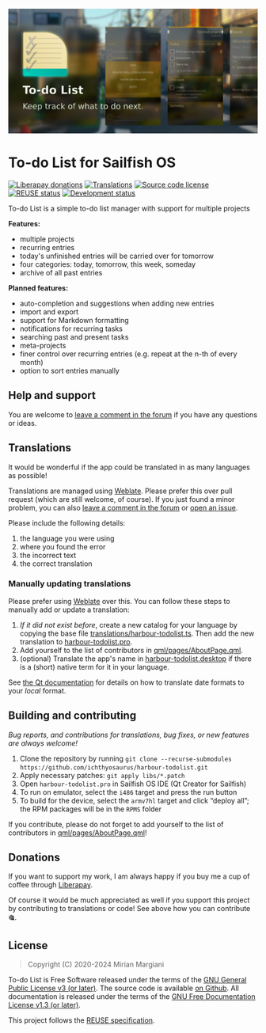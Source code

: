 <!--
SPDX-FileCopyrightText: 2018-2024 Mirian Margiani
SPDX-License-Identifier: GFDL-1.3-or-later
-->

![To-do List banner](dist/banner-small.png)

# To-do List for Sailfish OS

[![Liberapay donations](https://img.shields.io/liberapay/receives/ichthyosaurus)](https://liberapay.com/ichthyosaurus)
[![Translations](https://hosted.weblate.org/widgets/harbour-todolist/-/translations/svg-badge.svg)](https://hosted.weblate.org/projects/harbour-todolist/translations/)
[![Source code license](https://img.shields.io/badge/source_code-GPL--3.0--or--later-yellowdarkgreen)](https://github.com/ichthyosaurus/harbour-todolist/tree/main/LICENSES)
[![REUSE status](https://api.reuse.software/badge/github.com/ichthyosaurus/harbour-todolist)](https://api.reuse.software/info/github.com/ichthyosaurus/harbour-todolist)
[![Development status](https://img.shields.io/badge/development-stable-blue)](https://github.com/ichthyosaurus/harbour-todolist)



To-do List is a simple to-do list manager with support for multiple projects


**Features:**

- multiple projects
- recurring entries
- today's unfinished entries will be carried over for tomorrow
- four categories: today, tomorrow, this week, someday
- archive of all past entries

**Planned features:**

- auto-completion and suggestions when adding new entries
- import and export
- support for Markdown formatting
- notifications for recurring tasks
- searching past and present tasks
- meta-projects
- finer control over recurring entries (e.g. repeat at the n-th of every month)
- option to sort entries manually




## Help and support

You are welcome to [leave a comment in the forum](https://forum.sailfishos.org/t/apps-by-ichthyosaurus/15753)
if you have any questions or ideas.


## Translations

It would be wonderful if the app could be translated in as many languages as possible!

Translations are managed using
[Weblate](https://hosted.weblate.org/projects/harbour-todolist/translations).
Please prefer this over pull request (which are still welcome, of course).
If you just found a minor problem, you can also
[leave a comment in the forum](https://forum.sailfishos.org/t/apps-by-ichthyosaurus/15753)
or [open an issue](https://github.com/ichthyosaurus/harbour-todolist/issues/new).

Please include the following details:

1. the language you were using
2. where you found the error
3. the incorrect text
4. the correct translation


### Manually updating translations

Please prefer using
[Weblate](https://hosted.weblate.org/projects/harbour-todolist) over this.
You can follow these steps to manually add or update a translation:

1. *If it did not exist before*, create a new catalog for your language by copying the
   base file [translations/harbour-todolist.ts](translations/harbour-todolist.ts).
   Then add the new translation to [harbour-todolist.pro](harbour-todolist.pro).
2. Add yourself to the list of contributors in [qml/pages/AboutPage.qml](qml/pages/AboutPage.qml).
3. (optional) Translate the app's name in [harbour-todolist.desktop](harbour-todolist.desktop)
   if there is a (short) native term for it in your language.

See [the Qt documentation](https://doc.qt.io/qt-5/qml-qtqml-date.html#details) for
details on how to translate date formats to your *local* format.


## Building and contributing

*Bug reports, and contributions for translations, bug fixes, or new features are always welcome!*

1. Clone the repository by running `git clone --recurse-submodules https://github.com/ichthyosaurus/harbour-todolist.git`
2. Apply necessary patches: `git apply libs/*.patch`
2. Open `harbour-todolist.pro` in Sailfish OS IDE (Qt Creator for Sailfish)
3. To run on emulator, select the `i486` target and press the run button
4. To build for the device, select the `armv7hl` target and click “deploy all”;
   the RPM packages will be in the `RPMS` folder

If you contribute, please do not forget to add yourself to the list of
contributors in [qml/pages/AboutPage.qml](qml/pages/AboutPage.qml)!




## Donations

If you want to support my work, I am always happy if you buy me a cup of coffee
through [Liberapay](https://liberapay.com/ichthyosaurus).

Of course it would be much appreciated as well if you support this project by
contributing to translations or code! See above how you can contribute 🎕.


## License

> Copyright (C) 2020-2024  Mirian Margiani

To-do List is Free Software released under the terms of the
[GNU General Public License v3 (or later)](https://spdx.org/licenses/GPL-3.0-or-later.html).
The source code is available [on Github](https://github.com/ichthyosaurus/harbour-todolist).
All documentation is released under the terms of the
[GNU Free Documentation License v1.3 (or later)](https://spdx.org/licenses/GFDL-1.3-or-later.html).

This project follows the [REUSE specification](https://api.reuse.software/info/github.com/ichthyosaurus/harbour-todolist).
